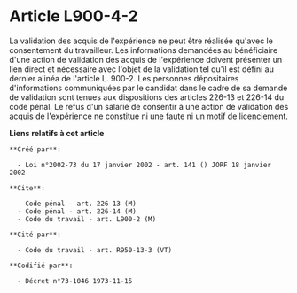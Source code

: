 # Article L900-4-2

La validation des acquis de l'expérience ne peut être réalisée qu'avec le consentement du travailleur. Les informations
demandées au bénéficiaire d'une action de validation des acquis de l'expérience doivent présenter un lien direct et
nécessaire avec l'objet de la validation tel qu'il est défini au dernier alinéa de l'article L. 900-2. Les personnes
dépositaires d'informations communiquées par le candidat dans le cadre de sa demande de validation sont tenues aux
dispositions des articles 226-13 et 226-14 du code pénal. Le refus d'un salarié de consentir à une action de validation des
acquis de l'expérience ne constitue ni une faute ni un motif de licenciement.

**Liens relatifs à cet article**

	**Créé par**:

	  - Loi n°2002-73 du 17 janvier 2002 - art. 141 () JORF 18 janvier 2002

	**Cite**:

	  - Code pénal - art. 226-13 (M)
	  - Code pénal - art. 226-14 (M)
	  - Code du travail - art. L900-2 (M)

	**Cité par**:

	  - Code du travail - art. R950-13-3 (VT)

	**Codifié par**:

	  - Décret n°73-1046 1973-11-15
